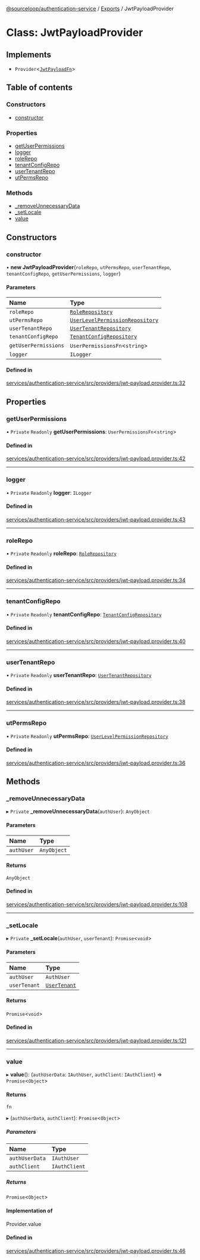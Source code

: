 [@sourceloop/authentication-service](../README.md) / [Exports](../modules.md) / JwtPayloadProvider

# Class: JwtPayloadProvider

## Implements

- `Provider`<[`JwtPayloadFn`](../modules.md#jwtpayloadfn)\>

## Table of contents

### Constructors

- [constructor](JwtPayloadProvider.md#constructor)

### Properties

- [getUserPermissions](JwtPayloadProvider.md#getuserpermissions)
- [logger](JwtPayloadProvider.md#logger)
- [roleRepo](JwtPayloadProvider.md#rolerepo)
- [tenantConfigRepo](JwtPayloadProvider.md#tenantconfigrepo)
- [userTenantRepo](JwtPayloadProvider.md#usertenantrepo)
- [utPermsRepo](JwtPayloadProvider.md#utpermsrepo)

### Methods

- [\_removeUnnecessaryData](JwtPayloadProvider.md#_removeunnecessarydata)
- [\_setLocale](JwtPayloadProvider.md#_setlocale)
- [value](JwtPayloadProvider.md#value)

## Constructors

### constructor

• **new JwtPayloadProvider**(`roleRepo`, `utPermsRepo`, `userTenantRepo`, `tenantConfigRepo`, `getUserPermissions`, `logger`)

#### Parameters

| Name | Type |
| :------ | :------ |
| `roleRepo` | [`RoleRepository`](RoleRepository.md) |
| `utPermsRepo` | [`UserLevelPermissionRepository`](UserLevelPermissionRepository.md) |
| `userTenantRepo` | [`UserTenantRepository`](UserTenantRepository.md) |
| `tenantConfigRepo` | [`TenantConfigRepository`](TenantConfigRepository.md) |
| `getUserPermissions` | `UserPermissionsFn`<`string`\> |
| `logger` | `ILogger` |

#### Defined in

[services/authentication-service/src/providers/jwt-payload.provider.ts:32](https://github.com/sourcefuse/loopback4-microservice-catalog/blob/bc2553587/services/authentication-service/src/providers/jwt-payload.provider.ts#L32)

## Properties

### getUserPermissions

• `Private` `Readonly` **getUserPermissions**: `UserPermissionsFn`<`string`\>

#### Defined in

[services/authentication-service/src/providers/jwt-payload.provider.ts:42](https://github.com/sourcefuse/loopback4-microservice-catalog/blob/bc2553587/services/authentication-service/src/providers/jwt-payload.provider.ts#L42)

___

### logger

• `Private` `Readonly` **logger**: `ILogger`

#### Defined in

[services/authentication-service/src/providers/jwt-payload.provider.ts:43](https://github.com/sourcefuse/loopback4-microservice-catalog/blob/bc2553587/services/authentication-service/src/providers/jwt-payload.provider.ts#L43)

___

### roleRepo

• `Private` `Readonly` **roleRepo**: [`RoleRepository`](RoleRepository.md)

#### Defined in

[services/authentication-service/src/providers/jwt-payload.provider.ts:34](https://github.com/sourcefuse/loopback4-microservice-catalog/blob/bc2553587/services/authentication-service/src/providers/jwt-payload.provider.ts#L34)

___

### tenantConfigRepo

• `Private` `Readonly` **tenantConfigRepo**: [`TenantConfigRepository`](TenantConfigRepository.md)

#### Defined in

[services/authentication-service/src/providers/jwt-payload.provider.ts:40](https://github.com/sourcefuse/loopback4-microservice-catalog/blob/bc2553587/services/authentication-service/src/providers/jwt-payload.provider.ts#L40)

___

### userTenantRepo

• `Private` `Readonly` **userTenantRepo**: [`UserTenantRepository`](UserTenantRepository.md)

#### Defined in

[services/authentication-service/src/providers/jwt-payload.provider.ts:38](https://github.com/sourcefuse/loopback4-microservice-catalog/blob/bc2553587/services/authentication-service/src/providers/jwt-payload.provider.ts#L38)

___

### utPermsRepo

• `Private` `Readonly` **utPermsRepo**: [`UserLevelPermissionRepository`](UserLevelPermissionRepository.md)

#### Defined in

[services/authentication-service/src/providers/jwt-payload.provider.ts:36](https://github.com/sourcefuse/loopback4-microservice-catalog/blob/bc2553587/services/authentication-service/src/providers/jwt-payload.provider.ts#L36)

## Methods

### \_removeUnnecessaryData

▸ `Private` **_removeUnnecessaryData**(`authUser`): `AnyObject`

#### Parameters

| Name | Type |
| :------ | :------ |
| `authUser` | `AnyObject` |

#### Returns

`AnyObject`

#### Defined in

[services/authentication-service/src/providers/jwt-payload.provider.ts:108](https://github.com/sourcefuse/loopback4-microservice-catalog/blob/bc2553587/services/authentication-service/src/providers/jwt-payload.provider.ts#L108)

___

### \_setLocale

▸ `Private` **_setLocale**(`authUser`, `userTenant`): `Promise`<`void`\>

#### Parameters

| Name | Type |
| :------ | :------ |
| `authUser` | `AuthUser` |
| `userTenant` | [`UserTenant`](UserTenant.md) |

#### Returns

`Promise`<`void`\>

#### Defined in

[services/authentication-service/src/providers/jwt-payload.provider.ts:121](https://github.com/sourcefuse/loopback4-microservice-catalog/blob/bc2553587/services/authentication-service/src/providers/jwt-payload.provider.ts#L121)

___

### value

▸ **value**(): (`authUserData`: `IAuthUser`, `authClient`: `IAuthClient`) => `Promise`<`Object`\>

#### Returns

`fn`

▸ (`authUserData`, `authClient`): `Promise`<`Object`\>

##### Parameters

| Name | Type |
| :------ | :------ |
| `authUserData` | `IAuthUser` |
| `authClient` | `IAuthClient` |

##### Returns

`Promise`<`Object`\>

#### Implementation of

Provider.value

#### Defined in

[services/authentication-service/src/providers/jwt-payload.provider.ts:46](https://github.com/sourcefuse/loopback4-microservice-catalog/blob/bc2553587/services/authentication-service/src/providers/jwt-payload.provider.ts#L46)
